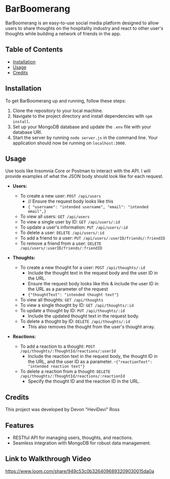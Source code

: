 # BarBoomerang

BarBoomerang is an easy-to-use social media platform designed to allow users to share thoughts on the hospitality industry and react to other user's thoughts while building a network of friends in the app.

## Table of Contents

- [Installation](#installation)
- [Usage](#usage)
- [Credits](#credits)

## Installation

To get BarBoomerang up and running, follow these steps:

1. Clone the repository to your local machine.
2. Navigate to the project directory and install dependencies with `npm install`.
3. Set up your MongoDB database and update the `.env` file with your database URI.
5. Start the server by running `node server.js` in the command line. Your application should now be running on `localhost:3000`.

## Usage

Use tools like Insomnia Core or Postman to interact with the API.
I will provide examples of what the JSON body should look like for each request.

- **Users:**
  - To create a new user: `POST /api/users`
    - // Ensure the request body looks like this
    - `{ "username": "intended username", "email": "intended email",} `
  - To view all users: `GET /api/users`
  - To view a single user by ID: `GET /api/users/:id`
  - To update a user's information: `PUT /api/users/:id`
  - To delete a user: `DELETE /api/users/:id`
  - To add a friend to a user: `PUT /api/users/:userID/friends/:friendID`
  - To remove a friend from a user: `DELETE /api/users/:userID/friends/:friendID`

- **Thoughts:**
  - To create a new thought for a user: `POST /api/thoughts/:id`
    - Include the thought text in the request body and the user ID in the URL.
    - Ensure the request body looks like this & include the user ID in the URL as a parameter of the request
    - `{"thoughtText": "intended thought text"}`
  - To view all thoughts: `GET /api/thoughts`
  - To view a single thought by ID: `GET /api/thoughts/:id`
  - To update a thought by ID: `PUT /api/thoughts/:id`
    - Include the updated thought text in the request body.
  - To delete a thought by ID: `DELETE /api/thoughts/:id`
    - This also removes the thought from the user's thought array.

- **Reactions:**
  - To add a reaction to a thought: `POST /api/thoughts/:ThoughtId/reactions/:userId`
    - Include the reaction text in the request body, the thought ID in the URL, and the user ID as a parameter.
    -`{"reactionText": "intended reaction text"}`
  - To delete a reaction from a thought: `DELETE /api/thoughts/:ThoughtId/reactions/:reactionId`
    - Specify the thought ID and the reaction ID in the URL.

## Credits

This project was developed by Devon "HeviDevi" Ross

## Features

- RESTful API for managing users, thoughts, and reactions.
- Seamless integration with MongoDB for robust data management.


## Link to Walkthrough Video
https://www.loom.com/share/949c53c0b3264096893209030015da0a 
